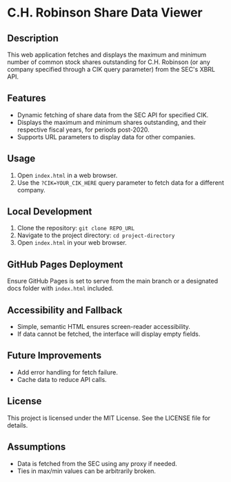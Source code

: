 # C.H. Robinson Share Data Viewer

## Description
This web application fetches and displays the maximum and minimum number of common stock shares outstanding for C.H. Robinson (or any company specified through a CIK query parameter) from the SEC's XBRL API.

## Features
- Dynamic fetching of share data from the SEC API for specified CIK.
- Displays the maximum and minimum shares outstanding, and their respective fiscal years, for periods post-2020.
- Supports URL parameters to display data for other companies.
  
## Usage
1. Open `index.html` in a web browser.
2. Use the `?CIK=YOUR_CIK_HERE` query parameter to fetch data for a different company.

## Local Development
1. Clone the repository: `git clone REPO_URL`
2. Navigate to the project directory: `cd project-directory`
3. Open `index.html` in your web browser.

## GitHub Pages Deployment
Ensure GitHub Pages is set to serve from the main branch or a designated docs folder with `index.html` included.

## Accessibility and Fallback
- Simple, semantic HTML ensures screen-reader accessibility.
- If data cannot be fetched, the interface will display empty fields.

## Future Improvements
- Add error handling for fetch failure.
- Cache data to reduce API calls.

## License
This project is licensed under the MIT License. See the LICENSE file for details.

## Assumptions
- Data is fetched from the SEC using any proxy if needed.
- Ties in max/min values can be arbitrarily broken.